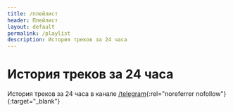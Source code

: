 ```yaml
---
title: /плейлист
header: Плейлист
layout: default
permalink: /playlist
description: История треков за 24 часа
---
```

<style>.chatbro_message_auth_name {display:none;}</style>
# История треков за 24 часа

История треков за 24 часа в канале [/telegram](https://t.me/plsdeep){:rel="noreferrer nofollow"}{:target="_blank"}
<div id="playlist"></div>
<script id="chatBroEmbedCode">
function ChatbroLoader(chats,async){async=!1!==async;var params={embedChatsParameters:chats instanceof Array?chats:[chats],lang:navigator.language||navigator.userLanguage,needLoadCode:'undefined'==typeof Chatbro,embedParamsVersion:localStorage.embedParamsVersion,chatbroScriptVersion:localStorage.chatbroScriptVersion},xhr=new XMLHttpRequest;xhr.withCredentials=!0,xhr.onload=function(){eval(xhr.responseText)},xhr.onerror=function(){console.error('Chatbro loading error')},xhr.open('GET','https://www.chatbro.com/embed.js?'+btoa(unescape(encodeURIComponent(JSON.stringify(params)))),async),xhr.send()}
ChatbroLoader({encodedChatId: '78K12'});
</script>
